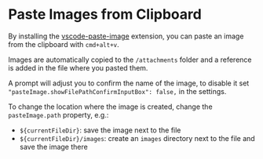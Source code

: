 # Paste Images from Clipboard

By installing the [vscode-paste-image](https://github.com/mushanshitiancai/vscode-paste-image) extension, you can paste an image from the clipboard with `cmd+alt+v`.

Images are automatically copied to the `/attachments` folder and a reference is added in the file where you pasted them.

A prompt will adjust you to confirm the name of the image, to disable it set `"pasteImage.showFilePathConfirmInputBox": false,` in the settings.

To change the location where the image is created, change the `pasteImage.path` property, e.g.:

- `${currentFileDir}`: save the image next to the file
- `${currentFileDir}/images`: create an `images` directory next to the file and save the image there

